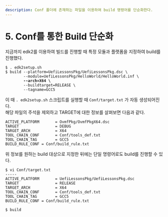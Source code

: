 ```yaml
---
description: Conf 폴더에 존재하는 파일을 이용하여 build 명령어를 단순화한다.
---
```


# 5. Conf를 통한 Build 단순화

지금까지 edk2를 이용하여 빌드를 진행할 때 특정 모듈과 플랫폼을 지정하여 build를 진행했다.

<pre><code>$ . edk2setup.sh
$ build --platform=UefiLessonsPkg/UefiLessonsPkg.dsc \
        --module=UefiLessonsPkg/HelloWorld/HelloWorld.inf \
<strong>        --arch=X64 \
</strong>        --buildtarget=RELEASE \
        --tagname=GCC5</code></pre>

이 때 `. edk2setup.sh` 스크립트를 실행할 때 `Conf/target.txt` 가 자동 생성되어진다.\
해당 파일의 주석을 제외하고 TARGET에 대한 정보를 살펴보면 다음과 같다.

```
ACTIVE_PLATFORM       = OvmfPkg/OvmfPkgX64.dsc
TARGET                = DEBUG
TARGET_ARCH           = X64
TOOL_CHAIN_CONF       = Conf/tools_def.txt
TOOL_CHAIN_TAG        = GCC5
BUILD_RULE_CONF = Conf/build_rule.txt
```

위 정보를 원하는 build 대상으로 지정한 뒤에는 단일 명령어로도 build를 진행할 수 있다.

```
$ vi Conf/target.txt
-----
ACTIVE_PLATFORM       = UefiLessonsPkg/UefiLessonsPkg.dsc
TARGET                = RELEASE
TARGET_ARCH           = X64
TOOL_CHAIN_CONF       = Conf/tools_def.txt
TOOL_CHAIN_TAG        = GCC5
BUILD_RULE_CONF = Conf/build_rule.txt

$ build
```
